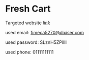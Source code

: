 # Fresh Cart

Targeted website [*link*](https://routeegy.github.io/Ecommerce/)

used email: fimeca5270@dixiser.com

used password: SLznH5ZPlllll

used phone: 01111111111